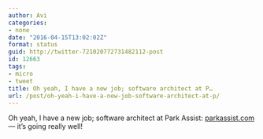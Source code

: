 ```yaml
---
author: Avi
categories:
- none
date: "2016-04-15T13:02:02Z"
format: status
guid: http://twitter-721020772731482112-post
id: 12663
tags:
- micro
- tweet
title: Oh yeah, I have a new job; software architect at P…
url: /post/oh-yeah-i-have-a-new-job-software-architect-at-p/
---
```

Oh yeah, I have a new job; software architect at Park Assist: [parkassist.com](http://parkassist.com/) — it’s going really well!